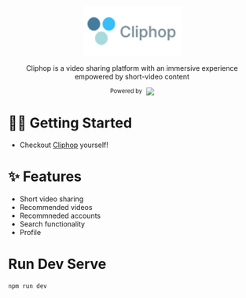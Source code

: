 <div align="center">
    <img height="100" src="https://raw.githubusercontent.com/Benjaminnnnnn/cliphop/main/src/utils/cliphop-logo.svg"/>
    <p>Cliphop is a video sharing platform with an immersive experience empowered by short-video content</p>
    <div style="display: flex; justify-content: center; gap: 0.5rem;">
        <small>
            Powered by
        </small>
        <img src="https://img.shields.io/badge/vercel-%23000000.svg?style=for-the-badge&logo=vercel&logoColor=white">
    </div>
</div>

# 👋🏻 Getting Started

- Checkout [Cliphop](https://cliphop.vercel.app/) yourself!

# ✨ Features

- Short video sharing
- Recommended videos
- Recommneded accounts
- Search functionality
- Profile

# Run Dev Serve

```
npm run dev
```
